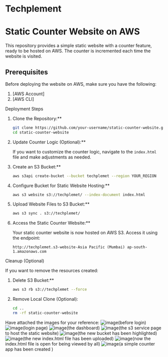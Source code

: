 # Techplement
# Static Counter Website on AWS

This repository provides a simple static website with a counter feature, ready to be hosted on AWS. The counter is incremented each time the website is visited.

## Prerequisites

Before deploying the website on AWS, make sure you have the following:

1. [AWS Account]
2. [AWS CLI]

Deployment Steps

1. Clone the Repository:**

    ```bash
    git clone https://github.com/your-username/static-counter-website.git
    cd static-counter-website
    ```

2. Update Counter Logic (Optional):**

    If you want to customize the counter logic, navigate to the `index.html` file and make adjustments as needed.

3. Create an S3 Bucket:**

    ```bash
    aws s3api create-bucket --bucket techplemet --region YOUR_REGION
    ```

4. Configure Bucket for Static Website Hosting:**

    ```bash
    aws s3 website s3://techplemet/ --index-document index.html
    ```

5. Upload Website Files to S3 Bucket:**

    ```bash
    aws s3 sync . s3://techplemet/
    ```

6. Access the Static Counter Website:**

    Your static counter website is now hosted on AWS S3. Access it using the endpoint:

    ```
    http://techplemet.s3-website-Asia Pacific (Mumbai) ap-south-1.amazonaws.com
    ```

Cleanup (Optional)

If you want to remove the resources created:

1. Delete S3 Bucket:**

    ```bash
    aws s3 rb s3://techplemet --force
    ```

2. Remove Local Clone (Optional):

    ```bash
    cd ..
    rm -rf static-counter-website
    ```
Have attached the images for your reference:
![image](https://github.com/RamakrishnaVenkat/Techplement/assets/91265544/b8fdcc61-8a90-469a-b4d7-b232d6956a54)(before login)
![image](https://github.com/RamakrishnaVenkat/Techplement/assets/91265544/beae0a67-275d-490e-8026-714058f49d2b)(login page)
![image](https://github.com/RamakrishnaVenkat/Techplement/assets/91265544/494e8058-e8e9-48df-840d-baec4f3a6222)(the dashboard)
![image](https://github.com/RamakrishnaVenkat/Techplement/assets/91265544/15071362-5183-4dd8-a5db-ca186bef0ca2)(the s3 service page to host the static website)
![image](https://github.com/RamakrishnaVenkat/Techplement/assets/91265544/bbaae093-a0ef-4a46-bef6-fb7c54438061)(the new bucket has been highlighted)
![image](https://github.com/RamakrishnaVenkat/Techplement/assets/91265544/ac2910f9-0bc0-417b-abb3-a59df781f3a8)(the new index.html file has been uploaded)
![image](https://github.com/RamakrishnaVenkat/Techplement/assets/91265544/59b40a92-f575-40c5-964a-6376150a2938)(now the index.html file is open for being viewed by all)
![image](https://github.com/RamakrishnaVenkat/Techplement/assets/91265544/f0da9c14-e9ee-483e-afce-49bf8c2eb982)(a simple counter app has been created )










